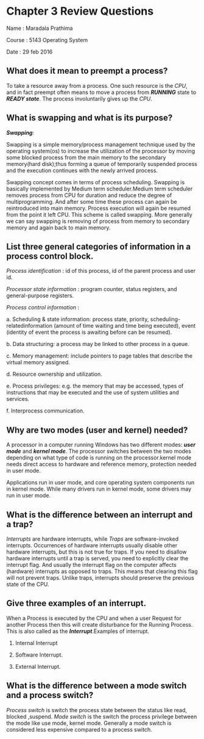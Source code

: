 # Chapter 3 Review Questions

Name : Maradala Prathima

Course : 5143 Operating System

Date : 29 feb 2016

## What does it mean to preempt a process?

To take a resource away from a process. One such resource is the  _CPU_, and in fact preempt often
means to move a process from **_RUNNING_** state to **_READY state_**. The process involuntarily gives up the _CPU_. 

## What is swapping and what is its purpose?

**_Swapping_**:

Swapping is a simple memory/process management technique used by the operating system(os) to increase the utilization of the processor by moving 
some blocked process from the main memory to the secondary memory(hard disk);thus forming a queue of temporarily suspended process and the 
execution continues with the newly arrived process.
 

Swapping concept comes in terms of process scheduling. Swapping is basically implemented by Medium term scheduler.Medium term scheduler 
removes process from CPU for duration and reduce the degree of multiprogramming. And after some time these process can again be reintroduced into main memory. Process execution will again be resumed 
from the point it left CPU. This scheme is called swapping. More generally we can say swapping is removing of process from memory to secondary 
memory and again back to main memory.

## List three general categories of information in a process control block.

_Process identification_ :   id of this process, id of the parent process and user id.

_Processor state information_ :    program counter, status registers, and general-purpose registers.

_Process control information_ :

a. Scheduling & state information: process state, priority, scheduling-relatedinformation (amount of time waiting and time being executed), event
(identity of event the process is awaiting before can be resumed).


b. Data structuring: a process may be linked to other process in a queue.


c. Memory management: include pointers to page tables that describe the virtual memory assigned.


d. Resource ownership and utilization.


e. Process privileges: e.g. the memory that may be accessed, types of instructions that may be executed and the use of system utilities and
services.


f. Interprocess communication.

## Why are two modes (user and kernel) needed?

A processor in a computer running Windows has two different modes: **_user mode_** and **_kernel mode_**. The processor switches between the two modes 
depending on what type of code is running on the processor.kernel mode needs direct access to hardware and reference memory, 
protection needed in user mode.

Applications run in user mode, and core operating system components run in kernel mode. While many drivers run in kernel mode, some drivers may 
run in user mode.

## What is the difference between an interrupt and a trap?

_Interrupts_ are hardware interrupts, while _Traps_ are software-invoked interrupts. Occurrences of hardware interrupts usually disable other 
hardware interrupts, but this is not true for traps. If you need to disallow hardware interrupts until a trap is served, you need to explicitly clear the 
interrupt flag. And usually the interrupt flag on the computer affects (hardware) interrupts as opposed to traps. This means that clearing this 
flag will not prevent traps. Unlike traps, interrupts should preserve the previous state of the CPU.

## Give three examples of an interrupt.

When a Process is executed by the CPU and when a user Request for another Process then this will create disturbance for the Running Process. 
This is also called as the **_Interrupt_**.Examples of interrupt.

1)   Internal Interrupt

2)   Software Interrupt.

3)   External Interrupt.

## What is the difference between a mode switch and a process switch?

_Process switch_ is switch the process state between the status like read, blocked ,suspend. _Mode switch_ is the switch the process privilege between the mode like use mode, kernel mode.
Generally a mode switch is considered less expensive compared to a process switch. 
